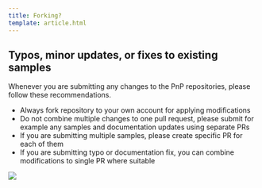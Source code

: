 ```yaml
---
title: Forking?
template: article.html
---
```


## Typos, minor updates, or fixes to existing samples

Whenever you are submitting any changes to the PnP repositories, please follow these recommendations.

* Always fork repository to your own account for applying modifications
* Do not combine multiple changes to one pull request, please submit for example any samples and documentation updates using separate PRs
* If you are submitting multiple samples, please create specific PR for each of them
* If you are submitting typo or documentation fix, you can combine modifications to single PR where suitable

<img src="https://pnptelemetry.azurewebsites.net/mgt-samples/docs/contributing/forking" />